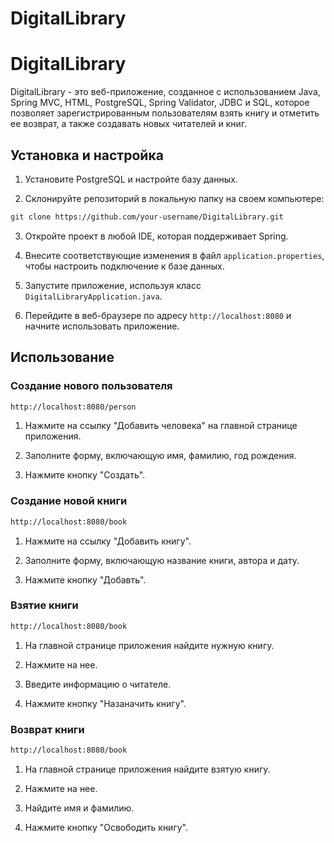 # DigitalLibrary


# DigitalLibrary

DigitalLibrary - это веб-приложение, созданное с использованием Java, Spring MVC, HTML, PostgreSQL, Spring Validator, JDBC и SQL, которое позволяет зарегистрированным пользователям взять книгу и отметить ее возврат, а также создавать новых читателей и книг.

## Установка и настройка

1. Установите PostgreSQL и настройте базу данных.

2. Склонируйте репозиторий в локальную папку на своем компьютере:

```bash
git clone https://github.com/your-username/DigitalLibrary.git
```

3. Откройте проект в любой IDE, которая поддерживает Spring.

4. Внесите соответствующие изменения в файл `application.properties`, чтобы настроить подключение к базе данных.

5. Запустите приложение, используя класс `DigitalLibraryApplication.java`.

6. Перейдите в веб-браузере по адресу `http://localhost:8080` и начните использовать приложение.

## Использование

### Создание нового пользователя

```html
http://localhost:8080/person
```

1. Нажмите на ссылку "Добавить человека" на главной странице приложения.

2. Заполните форму, включающую имя, фамилию, год рождения.

3. Нажмите кнопку "Создать".

### Создание новой книги

```html
http://localhost:8080/book
```

1. Нажмите на ссылку "Добавить книгу".

2. Заполните форму, включающую название книги, автора и дату.

3. Нажмите кнопку "Добавть".

### Взятие книги

```html
http://localhost:8080/book
```

1. На главной странице приложения найдите нужную книгу.

2. Нажмите на нее.

3. Введите информацию о читателе.

4. Нажмите кнопку "Назаначить книгу".

### Возврат книги

```html
http://localhost:8080/book
```

1. На главной странице приложения найдите взятую книгу.

2. Нажмите на нее.

3. Найдите имя и фамилию.

4. Нажмите кнопку "Освободить книгу".

